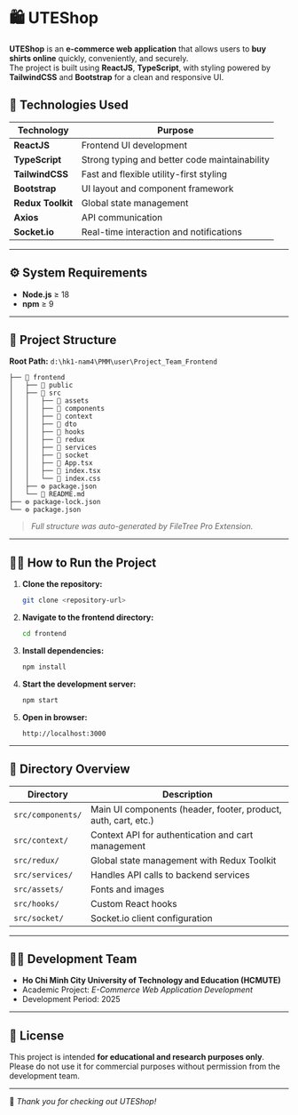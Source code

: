 # 🛍️ UTEShop

**UTEShop** is an **e-commerce web application** that allows users to **buy shirts online** quickly, conveniently, and securely.  
The project is built using **ReactJS**, **TypeScript**, with styling powered by **TailwindCSS** and **Bootstrap** for a clean and responsive UI.



## 🧩 Technologies Used

| Technology | Purpose |
|-------------|----------|
| **ReactJS** | Frontend UI development |
| **TypeScript** | Strong typing and better code maintainability |
| **TailwindCSS** | Fast and flexible utility-first styling |
| **Bootstrap** | UI layout and component framework |
| **Redux Toolkit** | Global state management |
| **Axios** | API communication |
| **Socket.io** | Real-time interaction and notifications |

---

## ⚙️ System Requirements

- **Node.js** ≥ 18  
- **npm** ≥ 9

---

## 🧠 Project Structure

**Root Path:** `d:\hk1-nam4\PMM\user\Project_Team_Frontend`

```
├── 📁 frontend
│   ├── 📁 public
│   ├── 📁 src
│   │   ├── 📁 assets
│   │   ├── 📁 components
│   │   ├── 📁 context
│   │   ├── 📁 dto
│   │   ├── 📁 hooks
│   │   ├── 📁 redux
│   │   ├── 📁 services
│   │   ├── 📁 socket
│   │   ├── 📄 App.tsx
│   │   ├── 📄 index.tsx
│   │   └── 🎨 index.css
│   ├── ⚙️ package.json
│   └── 📝 README.md
├── ⚙️ package-lock.json
└── ⚙️ package.json
```

> *Full structure was auto-generated by FileTree Pro Extension.*

---

## 🏃‍♂️ How to Run the Project

1. **Clone the repository:**
   ```bash
   git clone <repository-url>
   ```

2. **Navigate to the frontend directory:**
   ```bash
   cd frontend
   ```

3. **Install dependencies:**
   ```bash
   npm install
   ```

4. **Start the development server:**
   ```bash
   npm start
   ```

5. **Open in browser:**
   ```
   http://localhost:3000
   ```

---

## 📁 Directory Overview

| Directory | Description |
|------------|-------------|
| `src/components/` | Main UI components (header, footer, product, auth, cart, etc.) |
| `src/context/` | Context API for authentication and cart management |
| `src/redux/` | Global state management with Redux Toolkit |
| `src/services/` | Handles API calls to backend services |
| `src/assets/` | Fonts and images |
| `src/hooks/` | Custom React hooks |
| `src/socket/` | Socket.io client configuration |

---

## 👨‍💻 Development Team

- **Ho Chi Minh City University of Technology and Education (HCMUTE)**  
- Academic Project: *E-Commerce Web Application Development*  
- Development Period: 2025  

---

## 📄 License

This project is intended **for educational and research purposes only**.  
Please do not use it for commercial purposes without permission from the development team.

---

🧡 *Thank you for checking out UTEShop!*
